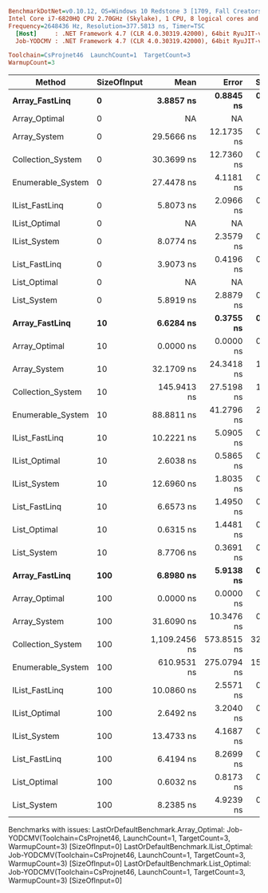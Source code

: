 ``` ini

BenchmarkDotNet=v0.10.12, OS=Windows 10 Redstone 3 [1709, Fall Creators Update] (10.0.16299.248)
Intel Core i7-6820HQ CPU 2.70GHz (Skylake), 1 CPU, 8 logical cores and 4 physical cores
Frequency=2648436 Hz, Resolution=377.5813 ns, Timer=TSC
  [Host]     : .NET Framework 4.7 (CLR 4.0.30319.42000), 64bit RyuJIT-v4.7.2633.0
  Job-YODCMV : .NET Framework 4.7 (CLR 4.0.30319.42000), 64bit RyuJIT-v4.7.2633.0

Toolchain=CsProjnet46  LaunchCount=1  TargetCount=3  
WarmupCount=3  

```
|            Method | SizeOfInput |          Mean |       Error |     StdDev |  Gen 0 | Allocated |
|------------------ |------------ |--------------:|------------:|-----------:|-------:|----------:|
|    **Array_FastLinq** |           **0** |     **3.8857 ns** |   **0.8845 ns** |  **0.0500 ns** |      **-** |       **0 B** |
|     Array_Optimal |           0 |            NA |          NA |         NA |    N/A |       N/A |
|      Array_System |           0 |    29.5666 ns |  12.1735 ns |  0.6878 ns |      - |       0 B |
| Collection_System |           0 |    30.3699 ns |  12.7360 ns |  0.7196 ns | 0.0095 |      40 B |
| Enumerable_System |           0 |    27.4478 ns |   4.1181 ns |  0.2327 ns | 0.0114 |      48 B |
|    IList_FastLinq |           0 |     5.8073 ns |   2.0966 ns |  0.1185 ns |      - |       0 B |
|     IList_Optimal |           0 |            NA |          NA |         NA |    N/A |       N/A |
|      IList_System |           0 |     8.0774 ns |   2.3579 ns |  0.1332 ns |      - |       0 B |
|     List_FastLinq |           0 |     3.9073 ns |   0.4196 ns |  0.0237 ns |      - |       0 B |
|      List_Optimal |           0 |            NA |          NA |         NA |    N/A |       N/A |
|       List_System |           0 |     5.8919 ns |   2.8879 ns |  0.1632 ns |      - |       0 B |
|    **Array_FastLinq** |          **10** |     **6.6284 ns** |   **0.3755 ns** |  **0.0212 ns** |      **-** |       **0 B** |
|     Array_Optimal |          10 |     0.0000 ns |   0.0000 ns |  0.0000 ns |      - |       0 B |
|      Array_System |          10 |    32.1709 ns |  24.3418 ns |  1.3754 ns |      - |       0 B |
| Collection_System |          10 |   145.9413 ns |  27.5198 ns |  1.5549 ns | 0.0093 |      40 B |
| Enumerable_System |          10 |    88.8811 ns |  41.2796 ns |  2.3324 ns | 0.0113 |      48 B |
|    IList_FastLinq |          10 |    10.2221 ns |   5.0905 ns |  0.2876 ns |      - |       0 B |
|     IList_Optimal |          10 |     2.6038 ns |   0.5865 ns |  0.0331 ns |      - |       0 B |
|      IList_System |          10 |    12.6960 ns |   1.8035 ns |  0.1019 ns |      - |       0 B |
|     List_FastLinq |          10 |     6.6573 ns |   1.4950 ns |  0.0845 ns |      - |       0 B |
|      List_Optimal |          10 |     0.6315 ns |   1.4481 ns |  0.0818 ns |      - |       0 B |
|       List_System |          10 |     8.7706 ns |   0.3691 ns |  0.0209 ns |      - |       0 B |
|    **Array_FastLinq** |         **100** |     **6.8980 ns** |   **5.9138 ns** |  **0.3341 ns** |      **-** |       **0 B** |
|     Array_Optimal |         100 |     0.0000 ns |   0.0000 ns |  0.0000 ns |      - |       0 B |
|      Array_System |         100 |    31.6090 ns |  10.3476 ns |  0.5847 ns |      - |       0 B |
| Collection_System |         100 | 1,109.2456 ns | 573.8515 ns | 32.4237 ns | 0.0076 |      40 B |
| Enumerable_System |         100 |   610.9531 ns | 275.0794 ns | 15.5425 ns | 0.0105 |      48 B |
|    IList_FastLinq |         100 |    10.0860 ns |   2.5571 ns |  0.1445 ns |      - |       0 B |
|     IList_Optimal |         100 |     2.6492 ns |   3.2040 ns |  0.1810 ns |      - |       0 B |
|      IList_System |         100 |    13.4733 ns |   4.1687 ns |  0.2355 ns |      - |       0 B |
|     List_FastLinq |         100 |     6.4194 ns |   8.2699 ns |  0.4673 ns |      - |       0 B |
|      List_Optimal |         100 |     0.6032 ns |   0.8173 ns |  0.0462 ns |      - |       0 B |
|       List_System |         100 |     8.2385 ns |   4.9239 ns |  0.2782 ns |      - |       0 B |

Benchmarks with issues:
  LastOrDefaultBenchmark.Array_Optimal: Job-YODCMV(Toolchain=CsProjnet46, LaunchCount=1, TargetCount=3, WarmupCount=3) [SizeOfInput=0]
  LastOrDefaultBenchmark.IList_Optimal: Job-YODCMV(Toolchain=CsProjnet46, LaunchCount=1, TargetCount=3, WarmupCount=3) [SizeOfInput=0]
  LastOrDefaultBenchmark.List_Optimal: Job-YODCMV(Toolchain=CsProjnet46, LaunchCount=1, TargetCount=3, WarmupCount=3) [SizeOfInput=0]
